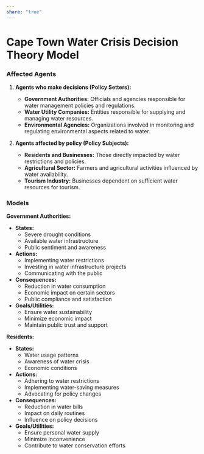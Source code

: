 ```yaml
---  
share: "true"  
---  
```

# Cape Town Water Crisis Decision Theory Model  
  
### Affected Agents  
  
1. **Agents who make decisions (Policy Setters):**  
   - **Government Authorities:** Officials and agencies responsible for water management policies and regulations.  
   - **Water Utility Companies:** Entities responsible for supplying and managing water resources.  
   - **Environmental Agencies:** Organizations involved in monitoring and regulating environmental aspects related to water.  
  
2. **Agents affected by policy (Policy Subjects):**  
   - **Residents and Businesses:** Those directly impacted by water restrictions and policies.  
   - **Agricultural Sector:** Farmers and agricultural activities influenced by water availability.  
   - **Tourism Industry:** Businesses dependent on sufficient water resources for tourism.  
  
### Models  
**Government Authorities:**  
- **States:**  
  - Severe drought conditions  
  - Available water infrastructure  
  - Public sentiment and awareness  
- **Actions:**  
  - Implementing water restrictions  
  - Investing in water infrastructure projects  
  - Communicating with the public  
- **Consequences:**  
  - Reduction in water consumption  
  - Economic impact on certain sectors  
  - Public compliance and satisfaction  
- **Goals/Utilities:**  
  - Ensure water sustainability  
  - Minimize economic impact  
  - Maintain public trust and support  
  
**Residents:**  
- **States:**  
  - Water usage patterns  
  - Awareness of water crisis  
  - Economic conditions  
- **Actions:**  
  - Adhering to water restrictions  
  - Implementing water-saving measures  
  - Advocating for policy changes  
- **Consequences:**  
  - Reduction in water bills  
  - Impact on daily routines  
  - Influence on policy decisions  
- **Goals/Utilities:**  
  - Ensure personal water supply  
  - Minimize inconvenience  
  - Contribute to water conservation efforts